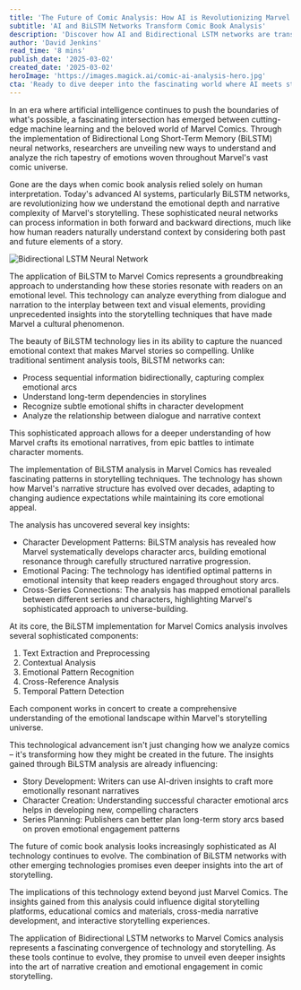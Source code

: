 ```yaml
---
title: 'The Future of Comic Analysis: How AI is Revolutionizing Marvel Comics Understanding Through Bidirectional LSTM'
subtitle: 'AI and BiLSTM Networks Transform Comic Book Analysis'
description: 'Discover how AI and Bidirectional LSTM networks are transforming comic book analysis, providing unprecedented insights into Marvel's storytelling techniques and emotional narratives. This groundbreaking technology is revolutionizing how we understand character development, story arcs, and reader engagement in the comic book industry.'
author: 'David Jenkins'
read_time: '8 mins'
publish_date: '2025-03-02'
created_date: '2025-03-02'
heroImage: 'https://images.magick.ai/comic-ai-analysis-hero.jpg'
cta: 'Ready to dive deeper into the fascinating world where AI meets storytelling? Follow us on LinkedIn for exclusive insights, cutting-edge research, and the latest developments in AI-powered narrative analysis.'
---
```


In an era where artificial intelligence continues to push the boundaries of what's possible, a fascinating intersection has emerged between cutting-edge machine learning and the beloved world of Marvel Comics. Through the implementation of Bidirectional Long Short-Term Memory (BiLSTM) neural networks, researchers are unveiling new ways to understand and analyze the rich tapestry of emotions woven throughout Marvel's vast comic universe.

Gone are the days when comic book analysis relied solely on human interpretation. Today's advanced AI systems, particularly BiLSTM networks, are revolutionizing how we understand the emotional depth and narrative complexity of Marvel's storytelling. These sophisticated neural networks can process information in both forward and backward directions, much like how human readers naturally understand context by considering both past and future elements of a story.

![Bidirectional LSTM Neural Network](https://i.magick.ai/illustrative_bilstm_neural_network.webp)

The application of BiLSTM to Marvel Comics represents a groundbreaking approach to understanding how these stories resonate with readers on an emotional level. This technology can analyze everything from dialogue and narration to the interplay between text and visual elements, providing unprecedented insights into the storytelling techniques that have made Marvel a cultural phenomenon.

The beauty of BiLSTM technology lies in its ability to capture the nuanced emotional context that makes Marvel stories so compelling. Unlike traditional sentiment analysis tools, BiLSTM networks can:

- Process sequential information bidirectionally, capturing complex emotional arcs
- Understand long-term dependencies in storylines
- Recognize subtle emotional shifts in character development
- Analyze the relationship between dialogue and narrative context

This sophisticated approach allows for a deeper understanding of how Marvel crafts its emotional narratives, from epic battles to intimate character moments.

The implementation of BiLSTM analysis in Marvel Comics has revealed fascinating patterns in storytelling techniques. The technology has shown how Marvel's narrative structure has evolved over decades, adapting to changing audience expectations while maintaining its core emotional appeal.

The analysis has uncovered several key insights:

- Character Development Patterns: BiLSTM analysis has revealed how Marvel systematically develops character arcs, building emotional resonance through carefully structured narrative progression.
- Emotional Pacing: The technology has identified optimal patterns in emotional intensity that keep readers engaged throughout story arcs.
- Cross-Series Connections: The analysis has mapped emotional parallels between different series and characters, highlighting Marvel's sophisticated approach to universe-building.

At its core, the BiLSTM implementation for Marvel Comics analysis involves several sophisticated components:

1. Text Extraction and Preprocessing
2. Contextual Analysis
3. Emotional Pattern Recognition
4. Cross-Reference Analysis
5. Temporal Pattern Detection

Each component works in concert to create a comprehensive understanding of the emotional landscape within Marvel's storytelling universe.

This technological advancement isn't just changing how we analyze comics – it's transforming how they might be created in the future. The insights gained through BiLSTM analysis are already influencing:

- Story Development: Writers can use AI-driven insights to craft more emotionally resonant narratives
- Character Creation: Understanding successful character emotional arcs helps in developing new, compelling characters
- Series Planning: Publishers can better plan long-term story arcs based on proven emotional engagement patterns

The future of comic book analysis looks increasingly sophisticated as AI technology continues to evolve. The combination of BiLSTM networks with other emerging technologies promises even deeper insights into the art of storytelling.

The implications of this technology extend beyond just Marvel Comics. The insights gained from this analysis could influence digital storytelling platforms, educational comics and materials, cross-media narrative development, and interactive storytelling experiences.

The application of Bidirectional LSTM networks to Marvel Comics analysis represents a fascinating convergence of technology and storytelling. As these tools continue to evolve, they promise to unveil even deeper insights into the art of narrative creation and emotional engagement in comic storytelling.